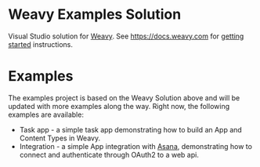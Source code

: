 # Weavy Examples Solution

Visual Studio solution for [Weavy](https://www.weavy.com). See https://docs.weavy.com for [getting started](https://docs.weavy.com/developers/get-started) instructions.

# Examples
The examples project is based on the Weavy Solution above and will be updated with more examples along the way. Right now, the following examples are available:

- Task app - a simple task app demonstrating how to build an App and Content Types in Weavy.
- Integration - a simple App integration with [Asana](https://asana.com/), demonstrating how to connect and authenticate through OAuth2 to a web api.
